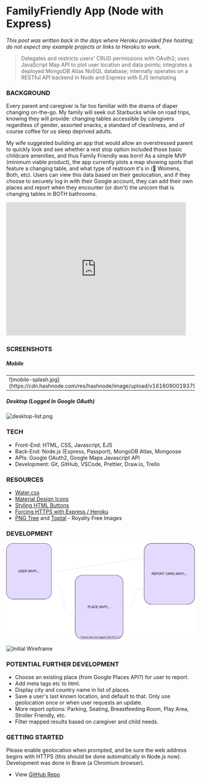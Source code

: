 # FamilyFriendly App (Node with Express)

*This post was written back in the days where Heroku provided free hosting; do not expect any example projects or links to Heroku to work.*

> Delegates and restricts users' CRUD permissions with OAuth2; uses JavaScript Map API to plot user location and data points; integrates a deployed MongoDB Atlas NoSQL database; internally operates on a RESTful API backend in Node and Express with EJS templating

### BACKGROUND 

Every parent and caregiver is far too familiar with the drama of diaper changing on-the-go. My family will seek out Starbucks while on road trips, knowing they will provide: changing tables accessible by caregivers regardless of gender, assorted snacks, a standard of cleanliness, and of course coffee for us sleep deprived adults.

My wife suggested building an app that would allow an overstressed parent to quickly look and see whether a rest stop option included those basic childcare amenities, and thus Family Friendly was born! As a simple MVP (minimum viable product), the app currently plots a map showing spots that feature a changing table, and what type of restroom it's in (👩 Womens, Both, etc). Users can view this data based on their geolocation, and if they choose to securely log in with their Google account, they can add their own places and report when they encounter (or don't) the unicorn that is changing tables in BOTH bathrooms.

<iframe src="https://giphy.com/embed/OKqr7RYFNaZZC" width="480" height="356" frameBorder="0" class="giphy-embed" allowFullScreen></iframe>

### SCREENSHOTS

##### Mobile
<table>
<tr>
<td> 
![mobile-splash.jpg](https://cdn.hashnode.com/res/hashnode/image/upload/v1616090019379/p5SdudU7S.jpeg)
</td>
<td>
![mobile-reports.jpg](https://cdn.hashnode.com/res/hashnode/image/upload/v1616090036999/D9GLduEhI.jpeg)
</td>
</tr>
</table>

##### Desktop (Logged In Google OAuth)

![desktop-list.png](https://cdn.hashnode.com/res/hashnode/image/upload/v1616090069981/ngU9YFMOc.png)

### TECH

- Front-End: HTML, CSS, Javascript, EJS
- Back-End: Node.js (Express, Passport), MongoDB Atlas, Mongoose
- APIs: Google OAuth2, Google Maps Javascript API
- Development: Git, GitHub, VSCode, Prettier, Draw.io, Trello

### RESOURCES

- [Water.css](https://watercss.kognise.dev/)
- [Material Design Icons](http://google.github.io/material-design-icons/)
- [Styling HTML Buttons](https://fdossena.com/?p=html5cool/buttons/i.frag)
- [Forcing HTTPS with Express / Heroku](https://jaketrent.com/post/https-redirect-node-heroku)
- [PNG Tree](pngtree.com) and [Toptal](https://www.toptal.com/designers/subtlepatterns/) - Royalty Free Images

### DEVELOPMENT

![ERD - Entity Relationship Diagram](https://raw.githubusercontent.com/benhammondmusic/familyfriendly/9885dc12ae44f838d799735b6b94fab6502df8aa/docs/erd.drawio.svg)

![Initial Wireframe](https://cdn.hashnode.com/res/hashnode/image/upload/v1616090137711/jUO6uQfXp.jpeg)


### POTENTIAL FURTHER DEVELOPMENT

- Choose an existing place (from Google Places API?) for user to report.
- Add meta tags etc to html.
- Display city and country name in list of places.
- Save a user's last known location, and default to that. Only use geolocation once or when user requests an update.
- More report options: Parking, Seating, Breastfeeding Room, Play Area, Stroller Friendly, etc.
- Filter mapped results based on caregiver and child needs.

### GETTING STARTED

Please enable geolocation when prompted, and be sure the web address begins with HTTPS (this should be done automatically in Node.js now). Development was done in Brave (a Chromium browser).

- View [GitHub Repo](https://github.com/benhammondmusic/familyfriendly)